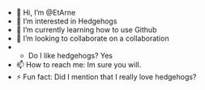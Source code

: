 - 👋 Hi, I’m @EtArne
- 👀 I’m interested in Hedgehogs
- 🌱 I’m currently learning how to use Github
- 💞️ I’m looking to collaborate on a collaboration
-  *  Do I like hedgehogs? Yes
- 📫 How to reach me: Im sure you will.
- ⚡ Fun fact: Did I mention that I really love hedgehogs?

<!---
EtArne/EtArne is a ✨ special ✨ repository because its `README.md` (this file) appears on your GitHub profile.
You can click the Preview link to take a look at your changes.
--->
